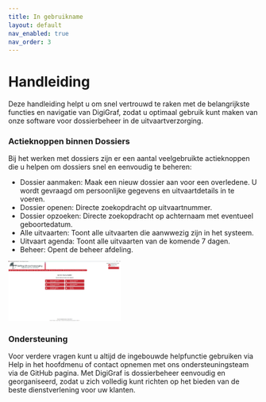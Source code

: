 ```yaml
---
title: In gebruikname
layout: default
nav_enabled: true
nav_order: 3
---
```


# Handleiding
Deze handleiding helpt u om snel vertrouwd te raken met de belangrijkste functies en navigatie van DigiGraf, zodat u optimaal gebruik kunt maken van onze software voor dossierbeheer in de uitvaartverzorging.

### Actieknoppen binnen Dossiers
Bij het werken met dossiers zijn er een aantal veelgebruikte actieknoppen die u helpen om dossiers snel en eenvoudig te beheren:

  - Dossier aanmaken: Maak een nieuw dossier aan voor een overledene. U wordt gevraagd om persoonlijke gegevens en uitvaartdetails in te voeren.
  - Dossier openen: Directe zoekopdracht op uitvaartnummer.
  - Dossier opzoeken: Directe zoekopdracht op achternaam met eventueel geboortedatum.
  - Alle uitvaarten: Toont alle uitvaarten die aanwwezig zijn in het systeem.
  - Uitvaart agenda: Toont alle uitvaarten van de komende 7 dagen.
  - Beheer: Opent de beheer afdeling.

<a href="./images/startmenu.png" target="_blank">
  <img src="./images/startmenu.png" alt="Screenshot of the application" width="45%" />
</a>
  
### Ondersteuning
Voor verdere vragen kunt u altijd de ingebouwde helpfunctie gebruiken via Help in het hoofdmenu of contact opnemen met ons ondersteuningsteam via de GitHub pagina.
Met DigiGraf is dossierbeheer eenvoudig en georganiseerd, zodat u zich volledig kunt richten op het bieden van de beste dienstverlening voor uw klanten.
